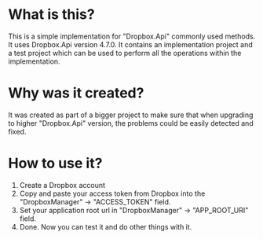 # What is this?

This is a simple implementation for "Dropbox.Api" commonly used methods. It uses Dropbox.Api version 4.7.0.
It contains an implementation project and a test project which can be used to perform all the operations within the implementation.

# Why was it created?
It was created as part of a bigger project to make sure that when upgrading to higher "Dropbox.Api" version, the problems
could be easily detected and fixed.

# How to use it?
1. Create a Dropbox account
2. Copy and paste your access token from Dropbox into the "DropboxManager" -> "ACCESS_TOKEN" field.
3. Set your application root url in "DropboxManager" -> "APP_ROOT_URI" field.
4. Done. Now you can test it and do other things with it.
